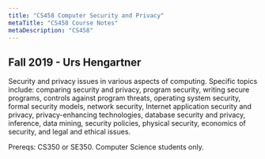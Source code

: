 ```yaml
---
title: "CS458 Computer Security and Privacy"
metaTitle: "CS458 Course Notes"
metaDescription: "CS458"
---
```

 Fall 2019 - Urs Hengartner
---
Security and privacy issues in various aspects of computing. Specific topics include: comparing security and privacy, program security, writing secure programs, controls against program threats, operating system security, formal security models, network security, Internet application security and privacy, privacy-enhancing technologies, database security and privacy, inference, data mining, security policies, physical security, economics of security, and legal and ethical issues.

Prereqs: CS350 or SE350. Computer Science students only.